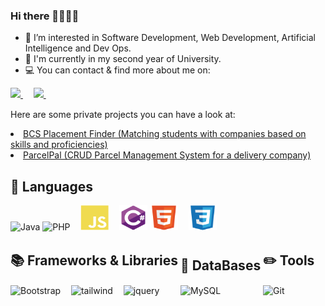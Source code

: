 ### Hi there 👋👋👋👋

- 👀 I’m interested in Software Development, Web Development, Artificial Intelligence and Dev Ops.
- 🌱 I'm currently in my second year of University.
- 💻 You can contact & find more about me on:
<div style="text-decoration: none"> 
  <a href="mailto:g.sopov@edu.salford.ac.uk" target="_blank">
    <img src="https://img.shields.io/badge/-Gmail-%23333?style=for-the-badge&logo=gmail&logoColor=white">
  </a>ㅤ
  <a href="https://www.linkedin.com/in/georgesopov/" target="_blank">
    <img src="https://img.shields.io/badge/-LinkedIn-%230077B5?style=for-the-badge&logo=linkedin&logoColor=white">
  </a>ㅤ
</div>

<p>Here are some private projects you can have a look at:</p>
<li>
  <a href="http://hc23-17.poseidon.salford.ac.uk" target="_blank">BCS Placement Finder (Matching students with companies based on skills and proficiencies)</a>
</li>
<li>
  <a href="http://sgc017.poseidon.salford.ac.uk/)" target="_blank">ParcelPal (CRUD Parcel Management System for a delivery company)</a>
</li>

<div style="display: inline-block; align-items: center;">
  <h2>📖 Languages</h2>
  <img alt="Java" height="40" width="45" src="https://cdn.jsdelivr.net/gh/devicons/devicon/icons/java/java-original.svg">
  <img alt="PHP" height="40" width="45" src="https://cdn.jsdelivr.net/gh/devicons/devicon/icons/php/php-plain.svg">ㅤ
  <img alt="JS" height="40" width="45" src="https://raw.githubusercontent.com/devicons/devicon/master/icons/javascript/javascript-plain.svg">ㅤ
  <img alt="Csharp" height="40" width="45" src="https://raw.githubusercontent.com/devicons/devicon/master/icons/csharp/csharp-original.svg">
  <img alt="HTML" height="40" width="45" src="https://raw.githubusercontent.com/devicons/devicon/master/icons/html5/html5-original.svg">ㅤ
  <img alt="CSS" height="40" width="45" src="https://raw.githubusercontent.com/devicons/devicon/master/icons/css3/css3-original.svg">ㅤㅤ
</div>

<div style="display: inline-block; align-items: center;">
  <h2>📚 Frameworks & Libraries</h2>
  <img alt="Bootstrap" height="40" width="45" src="https://getbootstrap.com/docs/5.3/assets/brand/bootstrap-logo-shadow.png"/>ㅤ
  <img alt="tailwind" height="40" width="45" src="https://www.vectorlogo.zone/logos/tailwindcss/tailwindcss-icon.svg"/>ㅤ
  <img alt="jquery" height="40" width="45" src="https://cdn.jsdelivr.net/gh/devicons/devicon/icons/jquery/jquery-plain-wordmark.svg" />ㅤ
</div>

<div style="display: inline-block; align-items: center;">
  <h2>🏦 DataBases</h2>
  <img alt="MySQL" height="40" width="45" src="https://cdn.jsdelivr.net/gh/devicons/devicon/icons/mysql/mysql-original.svg" />ㅤ
</div>

<div style="display: inline-block; align-items: center;">
  <h2>✏️ Tools</h2>
  <img alt="Git" height="40" width="45" src="https://cdn.jsdelivr.net/gh/devicons/devicon/icons/git/git-original.svg" />ㅤ
</div>

